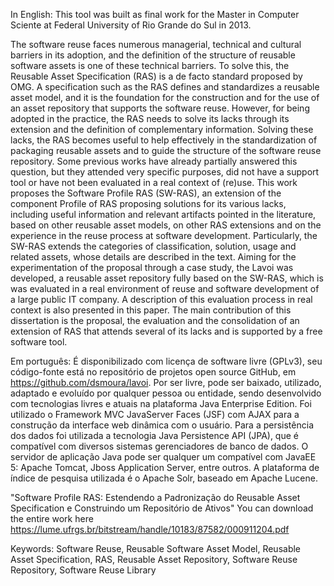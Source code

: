 In English:
This tool was built as final work for the Master in Computer Sciente at Federal University of Rio Grande do Sul in 2013.

The software reuse faces numerous managerial, technical and cultural barriers in its adoption, and the definition of the structure of reusable software assets is one of these technical barriers. To solve this, the Reusable Asset Specification (RAS) is a de facto standard proposed by OMG. A specification such as the RAS defines and standardizes a reusable asset model, and it is the foundation for the construction and for the use of an asset repository that supports the software reuse. However, for being adopted in the practice, the RAS needs to solve its lacks through its extension and the definition of complementary information. Solving these lacks, the RAS becomes useful to help effectively in the standardization of packaging reusable assets and to guide the structure of the software reuse repository. Some previous works have already partially answered this question, but they attended very specific purposes, did not have a support tool or have not been evaluated in a real context of (re)use. This work proposes the Software Profile RAS (SW-RAS), an extension of the component Profile of RAS proposing solutions for its various lacks, including useful information and relevant artifacts pointed in the literature, based on other reusable asset models, on other RAS extensions and on the experience in the reuse process at software development. Particularly, the SW-RAS extends the categories of classification, solution, usage and related assets, whose details are described in the text. Aiming for the experimentation of the proposal through a case study, the Lavoi was developed, a reusable asset repository fully based on the SW-RAS, which is was evaluated in a real environment of reuse and software development of a large public IT company. A description of this evaluation process in real context is also presented in this paper. The main contribution of this dissertation is the proposal, the evaluation and the consolidation of an extension of RAS that attends several of its lacks and is supported by a free software tool.

Em português:
É disponibilizado com licença de software livre (GPLv3), seu código-fonte está no repositório de projetos open source GitHub, em https://github.com/dsmoura/lavoi. Por ser livre, pode ser baixado, utilizado, adaptado e evoluído por qualquer pessoa ou entidade, sendo desenvolvido com tecnologias livres e atuais na plataforma Java Enterprise Edition. Foi utilizado o Framework MVC JavaServer Faces (JSF) com AJAX para a construção da interface web dinâmica com o usuário. Para a persistência dos dados foi utilizada a tecnologia Java Persistence API (JPA), que é compatível com diversos sistemas gerenciadores de banco de dados. O servidor de aplicação Java pode ser qualquer um compatível com JavaEE 5: Apache Tomcat, Jboss Application Server, entre outros. A plataforma de índice de pesquisa utilizada é o Apache Solr, baseado em Apache Lucene.

"Software Profile RAS: Estendendo a Padronização do Reusable Asset Specification e Construindo um Repositório de Ativos"
You can download the entire work here <https://lume.ufrgs.br/bitstream/handle/10183/87582/000911204.pdf>

Keywords: Software Reuse, Reusable Software Asset Model, Reusable Asset Specification, RAS, Reusable Asset Repository, Software Reuse Repository, Software Reuse Library
